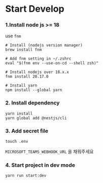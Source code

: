# Start Develop

### 1.Install node js >= 18
use `fnm`

```shell
# Install (nodejs version manager)
brew install fnm

# Add fnm setting in ~/.zshrc
eval "$(fnm env --use-on-cd --shell zsh)"

# Install nodejs over 18.x.x
fnm install 20.17.0

# Install yarn
npm install --global yarn
```

### 2. Install dependency
```shell
yarn install
yarn global add @nestjs/cli
```

### 3. Add secret file
```shell
touch .env
```
`MICROSOFT_TEAMS_WEBHOOK_URL` 을 채워주세요

### 4. Start project in dev mode
```shell
yarn run start:dev
```




